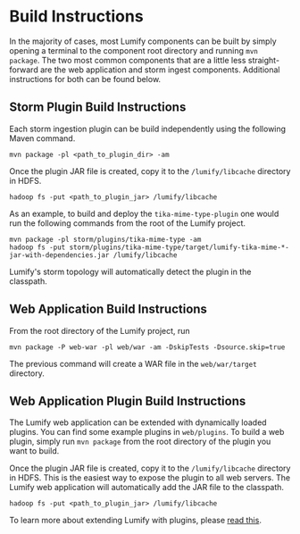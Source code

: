 # Build Instructions

In the majority of cases, most Lumify components can be built by simply opening a terminal to the component root
directory and running `mvn package`. The two most common components that are a little less straight-forward are the
web application and storm ingest components. Additional instructions for both can be found below.

## Storm Plugin Build Instructions

Each storm ingestion plugin can be build independently using the following Maven command.

```Shell
mvn package -pl <path_to_plugin_dir> -am
```

Once the plugin JAR file is created, copy it to the `/lumify/libcache` directory in HDFS.

```Shell
hadoop fs -put <path_to_plugin_jar> /lumify/libcache
```

As an example, to build and deploy the `tika-mime-type-plugin` one would run the following commands from the root of
the Lumify project.

```Shell
mvn package -pl storm/plugins/tika-mime-type -am
hadoop fs -put storm/plugins/tika-mime-type/target/lumify-tika-mime-*-jar-with-dependencies.jar /lumify/libcache
```

Lumify's storm topology will automatically detect the plugin in the classpath.

## Web Application Build Instructions

From the root directory of the Lumify project, run

```Shell
mvn package -P web-war -pl web/war -am -DskipTests -Dsource.skip=true
```

The previous command will create a WAR file in the `web/war/target` directory.

## Web Application Plugin Build Instructions

The Lumify web application can be extended with dynamically loaded plugins. You can find some example plugins in
`web/plugins`. To build a web plugin, simply run `mvn package` from the root directory of the plugin you want to build.

Once the plugin JAR file is created, copy it to the `/lumify/libcache` directory in HDFS. This is the easiest way to
expose the plugin to all web servers. The Lumify web application will automatically add the JAR file to the classpath.

```Shell
hadoop fs -put <path_to_plugin_jar> /lumify/libcache
```

To learn more about extending Lumify with plugins, please [read this](../web/war/src/main/webapp/README.md).